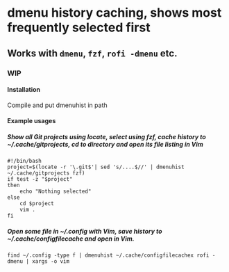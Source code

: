 # dmenu history caching, shows most frequently selected first
## Works with `dmenu`, `fzf`, `rofi -dmenu` etc.
### WIP

#### Installation
Compile and put dmenuhist in path

#### Example usages

##### Show all Git projects using locate, select using fzf, cache history to ~/.cache/gitprojects, cd to directory and open its file listing in Vim
```
#!/bin/bash
project=$(locate -r '\.git$'| sed 's/....$//' | dmenuhist ~/.cache/gitprojects fzf)
if test -z "$project" 
then
    echo "Nothing selected"
else
    cd $project
    vim .
fi
```

##### Open some file in ~/.config with Vim, save history to ~/.cache/configfilecache and open in Vim.
```
find ~/.config -type f | dmenuhist ~/.cache/configfilecachex rofi -dmenu | xargs -o vim
```
